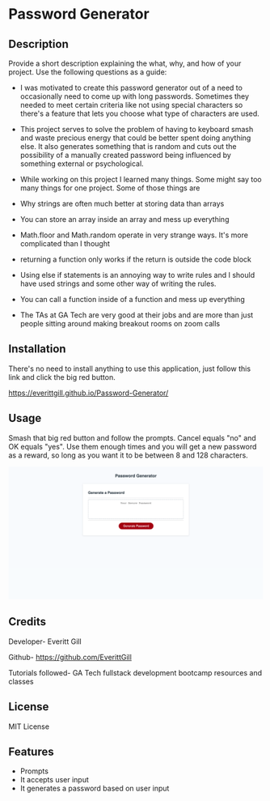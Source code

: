 # Password Generator

## Description

Provide a short description explaining the what, why, and how of your project. Use the following questions as a guide:


- I was motivated to create this password generator out of a need to occasionally need to come up with long passwords. Sometimes they needed to meet certain criteria like not using special characters so there's a feature that lets you choose what type of characters are used.

- This project serves to solve the problem of having to keyboard smash and waste precious energy that could be better spent doing anything else. It also generates something that is random and cuts out the possibility of a manually created password being influenced by something external or psychological.

- While working on this project I learned many things. Some might say too many things for one project. Some of those things are
- Why strings are often much better at storing data than arrays
- You can store an array inside an array and mess up everything
- Math.floor and Math.random operate in very strange ways. It's more complicated than I thought
- returning a function only works if the return is outside the code block
- Using else if statements is an annoying way to write rules and I should have used strings and some other way of writing the rules.
- You can call a function inside of a function and mess up everything
- The TAs at GA Tech are very good at their jobs and are more than just people sitting around making breakout rooms on zoom calls



## Installation

There's no need to install anything to use this application, just follow this link and click the big red button. 

https://everittgill.github.io/Password-Generator/

## Usage

Smash that big red button and follow the prompts. Cancel equals "no" and OK equals "yes". Use them enough times and you will get a new password as a reward, so long as you want it to be between 8 and 128 characters.


![The password generator](assets/PasswordGeneratorHomePage.png)


## Credits

Developer- Everitt Gill

Github- https://github.com/EverittGill

Tutorials followed- GA Tech fullstack development bootcamp resources and classes


## License

MIT License


## Features

- Prompts
- It accepts user input
- It generates a password based on user input

